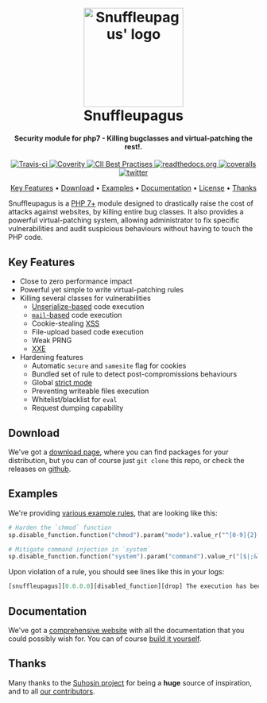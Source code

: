 <h1 align="center">
  <br>
  <a href="https://snuffleupagus.readthedocs.io/">
		<img src="https://github.com/nbs-system/snuffleupagus/raw/improve_readme/doc/source/_static/sp.png" alt="Snuffleupagus' logo" width="200"></a>
  <br>
  Snuffleupagus
  <br>
</h1>

<h4 align="center">Security module for php7 - Killing bugclasses and virtual-patching the rest!.</h4>

<p align="center">
  <a href="https://travis-ci.org/nbs-system/snuffleupagus">
    <img src="https://travis-ci.org/nbs-system/snuffleupagus.svg?branch=master"
         alt="Travis-ci">
  </a>
  <a href="https://scan.coverity.com/projects/nbs-system-snuffleupagus">
		<img src="https://scan.coverity.com/projects/13821/badge.svg?flat=1"
				 alt="Coverity">
	</a>
  <a href="https://bestpractices.coreinfrastructure.org/projects/1267">
      <img src="https://bestpractices.coreinfrastructure.org/projects/1267/badge"
					 alt="CII Best Practises">
  </a>
  <a href="http://snuffleupagus.readthedocs.io/?badge=latest">
    <img src="https://readthedocs.org/projects/snuffleupagus/badge/?version=latest"
				 alt="readthedocs.org">
  </a>
  <a href="https://coveralls.io/github/nbs-system/snuffleupagus?branch=master">
    <img src="https://coveralls.io/repos/github/nbs-system/snuffleupagus/badge.svg?branch=master"
				 alt="coveralls">
  </a>
  <a href="https://twitter.com/sp_php">
    <img src="https://img.shields.io/twitter/url/https/twitter.com/sp_php.svg?style=social&label=Follow%20%40sp_php"
				 alt="twitter">
  </a>
</p>

<p align="center">
  <a href="#key-features">Key Features</a> •
  <a href="#download">Download</a> •
  <a href="#examples">Examples</a> •
	<a href="https://snuffleupagus.readthedocs.io/">Documentation</a> •
  <a href="https://github.com/nbs-system/snuffleupagus/blob/master/LICENSE">License</a> •
	<a href="#thanks">Thanks</a>
</p>

Snuffleupagus is a [PHP 7+](https://secure.php.net/) module designed to
drastically raise the cost of attacks against websites, by killing entire bug
classes. It also provides a powerful virtual-patching system, allowing
administrator to fix specific vulnerabilities and audit suspicious behaviours
without having to touch the PHP code.

## Key Features

* Close to zero performance impact
* Powerful yet simple to write virtual-patching rules
* Killing several classes for vulnerabilities
	* [Unserialize-based](https://www.owasp.org/images/9/9e/Utilizing-Code-Reuse-Or-Return-Oriented-Programming-In-PHP-Application-Exploits.pdf) code execution
	* [`mail`-based]( https://blog.ripstech.com/2016/roundcube-command-execution-via-email/ ) code execution
	* Cookie-stealing [XSS]( https://en.wikipedia.org/wiki/Cross-site_scripting )
	* File-upload based code execution
	* Weak PRNG
	* [XXE]( https://en.wikipedia.org/wiki/XML_external_entity_attack )
* Hardening features
	* Automatic `secure` and `samesite` flag for cookies
	* Bundled set of rule to detect post-compromissions behaviours
	* Global [strict mode]( https://secure.php.net/manual/en/migration70.new-features.php#migration70.new-features.scalar-type-declarations)
	* Preventing writeable files execution
	* Whitelist/blacklist for `eval`
	* Request dumping capability

## Download

We've got a [download
page](https://snuffleupagus.readthedocs.io/download.html), where you can find
packages for your distribution, but you can of course just `git clone` this
repo, or check the releases on [github](https://github.com/nbs-system/snuffleupagus/releases).

## Examples

We're providing [various example rules](https://github.com/nbs-system/snuffleupagus/tree/master/config),
that are looking like this:

```python
# Harden the `chmod` function
sp.disable_function.function("chmod").param("mode").value_r("^[0-9]{2}[67]$").drop();

# Mitigate command injection in `system`
sp.disable_function.function("system").param("command").value_r("[$|;&`\\n]").drop();
```

Upon violation of a rule, you should see lines like this in your logs:

```python
[snuffleupagus][0.0.0.0][disabled_function][drop] The execution has been aborted in /var/www/index.php:2, because the return value (0) of the function 'strpos' matched a rule.
```

## Documentation

We've got a [comprehensive website](https://snuffleupagus.readthedocs.io/) with
all the documentation that you could possibly wish for. You can of course
[build it yourself](https://github.com/nbs-system/snuffleupagus/tree/master/doc).

## Thanks

Many thanks to the [Suhosin project](https://suhosin.org) for being a __huge__
source of inspiration, and to all [our
contributors](https://github.com/nbs-system/snuffleupagus/graphs/contributors).
